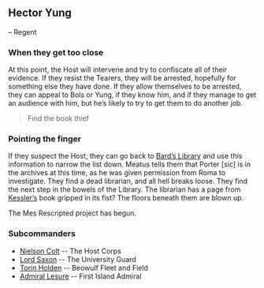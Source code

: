 ## Hector Yung 
– Regent

### When they get too close

At this point, the Host will intervene and try to confiscate all of their evidence. If they resist the Tearers, they will be arrested, hopefully for something else they have done. If they allow themselves to be arrested, they can appeal to Bols or Yung, if they know him, and if they manage to get an audience with him, but he’s likely to try to get them to do another  job.

> Find the book thief
 

### Pointing the finger

If they suspect the Host, they can go back to [Bard’s Library](/l/bards_library.md) and use this information to narrow the list down. Meatus tells them that Porter [sic] is in the archives at this time, as he was given permission from Roma to investigate. They find a dead librarian, and all hell breaks loose. They find the next step in the bowels of the Library. The librarian has a page from [Kessler’s](/p/kessler.md) book gripped in its fist? The floors beneath them are blown up.

The Mes Rescripted project has begun.

### Subcommanders

 * [Nielson Colt](/p/colt.md) -- The Host Corps
 * [Lord Saxon](/p/lord_saxon.md) -- The University Guard
 * [Torin Holden](/p/holden.md) -- Beowulf Fleet and Field
 * [Admiral Lesure](/p/lesure.md) -- First Island Admiral
